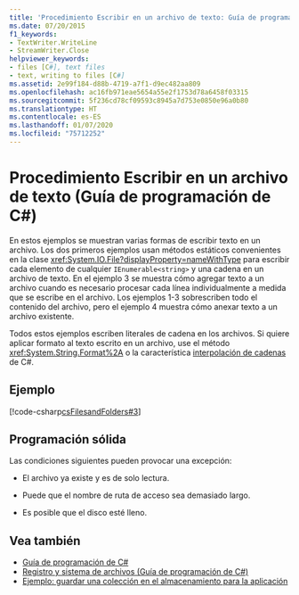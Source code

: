 ```yaml
---
title: 'Procedimiento Escribir en un archivo de texto: Guía de programación de C#'
ms.date: 07/20/2015
f1_keywords:
- TextWriter.WriteLine
- StreamWriter.Close
helpviewer_keywords:
- files [C#], text files
- text, writing to files [C#]
ms.assetid: 2e99f184-d88b-4719-a7f1-d9ec482aa809
ms.openlocfilehash: ac16fb971eae5654a55e2f1753d78a6458f03315
ms.sourcegitcommit: 5f236cd78cf09593c8945a7d753e0850e96a0b80
ms.translationtype: HT
ms.contentlocale: es-ES
ms.lasthandoff: 01/07/2020
ms.locfileid: "75712252"
---
```

# <a name="how-to-write-to-a-text-file-c-programming-guide"></a>Procedimiento Escribir en un archivo de texto (Guía de programación de C#)
En estos ejemplos se muestran varias formas de escribir texto en un archivo. Los dos primeros ejemplos usan métodos estáticos convenientes en la clase <xref:System.IO.File?displayProperty=nameWithType> para escribir cada elemento de cualquier `IEnumerable<string>` y una cadena en un archivo de texto. En el ejemplo 3 se muestra cómo agregar texto a un archivo cuando es necesario procesar cada línea individualmente a medida que se escribe en el archivo. Los ejemplos 1-3 sobrescriben todo el contenido del archivo, pero el ejemplo 4 muestra cómo anexar texto a un archivo existente.  
  
 Todos estos ejemplos escriben literales de cadena en los archivos. Si quiere aplicar formato al texto escrito en un archivo, use el método <xref:System.String.Format%2A> o la característica [interpolación de cadenas](../../language-reference/tokens/interpolated.md) de C#.  
  
## <a name="example"></a>Ejemplo  
 [!code-csharp[csFilesandFolders#3](~/samples/snippets/csharp/VS_Snippets_VBCSharp/csFilesAndFolders/CS/FileIteration.cs#3)]  
  
## <a name="robust-programming"></a>Programación sólida  
 Las condiciones siguientes pueden provocar una excepción:  
  
- El archivo ya existe y es de solo lectura.  
  
- Puede que el nombre de ruta de acceso sea demasiado largo.  
  
- Es posible que el disco esté lleno.  
  
## <a name="see-also"></a>Vea también

- [Guía de programación de C#](../index.md)
- [Registro y sistema de archivos (Guía de programación de C#)](./index.md)
- [Ejemplo: guardar una colección en el almacenamiento para la aplicación](https://code.msdn.microsoft.com/CSWinStoreAppSaveCollection-bed5d6e6)
